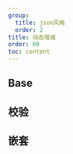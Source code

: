 ```yaml
---
group:
  title: json风格  
  order: 2
title: 动态增减
order: 60
toc: content
---
```



## Base
<code src='../../../src/examples/06.formList03.tsx' ></code>

## 校验
<code src='../../../src/examples/06.formList.tsx' ></code>

## 嵌套 
<code src='../../../src/examples/06.formList02.tsx' ></code>